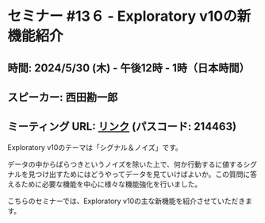 # セミナー #13６ - Exploratory v10の新機能紹介

## 時間: 2024/5/30 (木) - 午後12時 - 1時（日本時間）
## スピーカー: 西田勘一郎
## ミーティング URL: [リンク](https://us02web.zoom.us/j/331585134?pwd=VGVyeXBRWjFMT2hESFdhSU45Z2d0dz09) (パスコード: 214463)

Exploratory v10のテーマは「シグナル＆ノイズ」です。

データの中からばらつきというノイズを除いた上で、何か行動するに値するシグナルを見つけ出すためにはどうやってデータを見ていけばよいか。この質問に答えるために必要な機能を中心に様々な機能強化を行いました。

こちらのセミナーでは、Exploratory v10の主な新機能を紹介させていただきます。